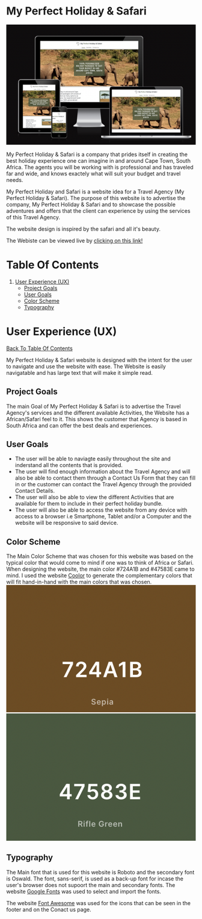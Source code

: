# My Perfect Holiday & Safari

![My Perfect Holiday and Safari Responsive Image](assets/images/responsive-example.png)

My Perfect Holiday & Safari is a company that prides itself in creating the best holiday experience one can imagine in and around Cape Town, South Africa. The agents you will be working with is professional and has traveled far and wide, and knows exactely what will suit your budget and travel needs.

My Perfect Holiday and Safari is a website idea for a Travel Agency (My Perfect Holiday & Safari). 
The purpose of this website is to advertise the company, My Perfect Holiday & Safari and to showcase the possible adventures and offers that the client
can experience by using the services of this Travel Agency.

The website design is inspired by the safari and all it's beauty.

The Webiste can be viewed live by [clicking on this link!](https://quack842.github.io/my-perfect-holiday/)

# Table Of Contents

1. [User Experience (UX)](#user-experience-ux)
    * [Project Goals](#project-goals)
    * [User Goals](#user-goals)
    * [Color Scheme](#color-scheme)
    * [Typography](#typography)

# User Experience (UX)
[Back To Table Of Contents](#table-of-contents)

My Perfect Holiday & Safari website is designed with the intent for the user to navigate and use the website with
ease. 
The Website is easily navigatable and has large text that will make it simple read.

## Project Goals

The main Goal of My Perfect Holiday & Safari is to advertise the Travel Agency's services and the different available Activities, the Website has a African/Safari feel to it. This shows the customer that Agency is based in South Africa and can offer the best deals and experiences.

## User Goals

* The user will be able to naviagte easily throughout the site and inderstand all the contents that is provided.
* The user will find enough information about the Travel Agency and will also be able to contact them through a Contact Us Form that they can fill in 
or the customer can contact the Travel Agency through the provided Contact Details.
* The user will also be able to view the different Activities that are available for them to include in their perfect holiday bundle.
* The user will also be able to access the website from any device with access to a browser i.e Smartphone, Tablet and/or a Computer and the website will be responsive to said device.

## Color Scheme

The Main Color Scheme that was chosen for this website was based on the typical color that would come to mind if one was to think of Africa or Safari. When designing the website, the main color #724A1B and #47583E came to mind. I used the website [Coolor](https://coolors.co/) to generate the complementary colors that will fit hand-in-hand with the main colors that was chosen.
![Main Color 1](assets/images/main-color-1.png) ![Main Color 2](assets/images/main-color-2.png)

## Typography

The Main font that is used for this website is Roboto and the secondary font is Oswald. The font, sans-serif, is used as a back-up font for incase the user's browser does not supoort the main and secondary fonts. The website [Google Fonts](https://fonts.google.com/) was used to select and import the fonts.

The website [Font Awesome](https://fontawesome.com/) was used for the icons that can be seen in the footer and on the Conact us page.